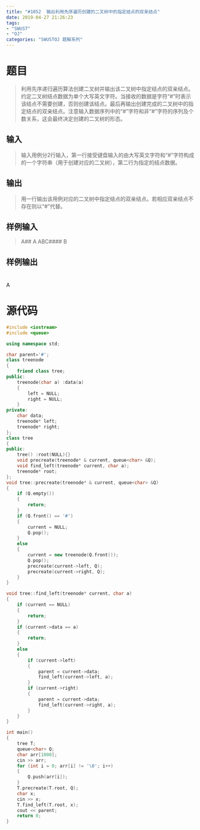 ```yaml
---
title: "#1052  输出利用先序遍历创建的二叉树中的指定结点的双亲结点"
date: 2019-04-27 21:26:23
tags:
- "SWUST"
- "OJ"
categories: "SWUSTOJ 题解系列"
---
```


# 题目

> 利用先序递归遍历算法创建二叉树并输出该二叉树中指定结点的双亲结点。约定二叉树结点数据为单个大写英文字符。当接收的数据是字符“#”时表示该结点不需要创建，否则创建该结点。最后再输出创建完成的二叉树中的指定结点的双亲结点。注意输入数据序列中的“#”字符和非“#”字符的序列及个数关系，这会最终决定创建的二叉树的形态。

<!-- more -->

## 输入

> 输入用例分2行输入，第一行接受键盘输入的由大写英文字符和“#”字符构成的一个字符串（用于创建对应的二叉树），第二行为指定的结点数据。

## 输出

> 用一行输出该用例对应的二叉树中指定结点的双亲结点。若相应双亲结点不存在则以“#”代替。

## 样例输入

> A##
A
ABC####
B

## 样例输出

> #
A

# 源代码

```cpp
#include <iostream>
#include <queue>

using namespace std;

char parent='#';
class treenode
{
	friend class tree;
public:
	treenode(char a) :data(a)
	{
		left = NULL;
		right = NULL;
	}
private:
	char data;
	treenode* left;
	treenode* right;
};
class tree
{
public:
	tree() :root(NULL){}
	void precreate(treenode* & current, queue<char> &Q);
	void find_left(treenode* current, char a);
	treenode* root;
};
void tree::precreate(treenode* & current, queue<char> &Q)
{
	if (Q.empty())
	{
		return;
	}
	if (Q.front() == '#')
	{
		current = NULL;
		Q.pop();
	}
	else
	{
		current = new treenode(Q.front());
		Q.pop();
		precreate(current->left, Q);
		precreate(current->right, Q);
	}
}

void tree::find_left(treenode* current, char a)
{
	if (current == NULL)
	{
		return;
	}
	if (current->data == a)
	{
		return;
	}
	else
	{
		if (current->left)
		{
			parent = current->data;
			find_left(current->left, a);
		}
		if (current->right)
		{
			parent = current->data;
			find_left(current->right, a);
		}
	}
}

int main()
{
	tree T;
	queue<char> Q;
	char arr[1000];
	cin >> arr;
	for (int i = 0; arr[i] != '\0'; i++)
	{
		Q.push(arr[i]);
	}
	T.precreate(T.root, Q);
	char x;
	cin >> x;
	T.find_left(T.root, x);
	cout << parent;
	return 0;
}
```
